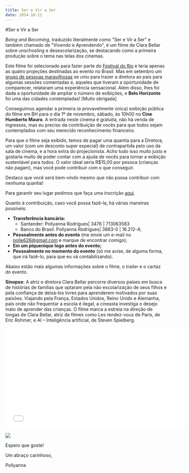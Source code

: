```yaml
---
title: Ser e Vir a Ser
date: 2014-10-21
---
```


#Ser e Vir a Ser

<i>Being and Becoming</i>, traduzido literalmente como "Ser e Vir a Ser" e também chamado de "Vivendo e Aprendendo", é um filme de Clara Bellar sobre unschooling e desescolarização, se destacando como a primeira produção sobre o tema nas telas dos cinemas.

Este filme foi selecionado para fazer parte do <a href=http://www.festivaldorio.com.br/br/filmes/being-and-becoming>Festival do Rio</a> e teria apenas as quatro projeções destinadas ao evento no Brasil. Mas em setembro um <a href=http://sereviraser.wordpress.com/contato/>grupo de pessoas maravilhosas</a> se uniu para trazer a diretora ao país para algumas sessões comentadas e, aqueles que tiveram a oportunidade de comparecer, relataram uma experiência sensacional. Além disso, lhes foi dada a oportunidade de ampliar o número de exibições, e <b>Belo Horizonte</b> foi uma das cidades contempladas! [Muito obrigada]

Conseguimos agendar a primeira (e provavelmente única) exibição pública do filme em BH para o dia 1º de novembro, sábado, às 10h00 no <b>Cine Humberto Mauro</b>. A entrada neste cinema é gratuita, não há venda de ingressos, mas eu preciso da contribuição de vocês para que todos sejam contemplados com seu merecido reconhecimento financeiro.

Para que o filme seja exibido, temos de pagar uma quantia para a Diretora, um valor (com um desconto super especial) de contrapartida pelo uso da sala de cinema, e a hora extra do projecionista. Acho tudo isso muito justo e gostaria muito de poder contar com a ajuda de vocês para tornar a exibição sustentável para todos. O valor ideal seria R$15,00 por pessoa (crianças não pagam), mas você pode contribuir com o que conseguir. 

Destaco que você será bem-vindo mesmo que não possa contribuir com nenhuma quantia!

Para garantir seu lugar pedimos que faça uma inscrição <a href=http://goo.gl/CCzKy6>aqui</a>.

Quanto à contribuição, caso você possa fazê-la, há várias maneiras possíveis:

  * **Transferência bancária:**
    * Santander: Pollyanna Rodrigues| 3476 | 713063583
    * Banco do Brasil: Pollyanna Rodrigues| 3883-0 | 16.212-4;
  * **Pessoalmente antes do evento** (me envie um e-mail no polle626@gmail.com e marque de encontrar comigo);
  * **Em um piquenique logo antes do evento;**
  * **Pessoalmente no momento do evento** (só me avise, de alguma forma, que irá fazê-lo, para que eu vá contabilizando).

Abaixo estão mais algumas informações sobre o filme, o trailer e o cartaz do evento.

<b>Sinopse:</b> A atriz e diretora Clara Bellar percorre diversos países em busca de histórias de famílias que optaram pela não escolarização de seus filhos e pela confiança de deixá-los livres para aprenderem motivados por suas paixões. Viajando pela França, Estados Unidos, Reino Unido e Alemanha, país onde não frequentar a escola é ilegal, a cineasta investiga o desejo inato de aprender das crianças. O filme marca a estreia na direção de longas de Clara Bellar, atriz de filmes como Les rendez-vous de Paris, de Eric Rohmer, e AI – Inteligência artificial, de Steven Spielberg.

<iframe width="560" height="315" src="//www.youtube.com/embed/lpzhUhAiOhw" frameborder="0" allowfullscreen></iframe>

<a href="http://i.imgur.com/rKLall4.jpg"><img src="http://i.imgur.com/nXfYf4l.jpg"></a>

Espero que goste!

Um abraço carinhoso,

Pollyanna